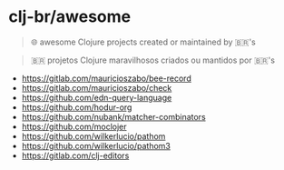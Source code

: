 # clj-br/awesome

> 🌐 awesome Clojure projects created or maintained by 🇧🇷's 


> 🇧🇷 projetos Clojure maravilhosos criados ou mantidos por 🇧🇷's 


- https://gitlab.com/mauricioszabo/bee-record
- https://gitlab.com/mauricioszabo/check
- https://github.com/edn-query-language
- https://github.com/hodur-org
- https://github.com/nubank/matcher-combinators
- https://github.com/moclojer
- https://github.com/wilkerlucio/pathom
- https://github.com/wilkerlucio/pathom3
- https://gitlab.com/clj-editors
